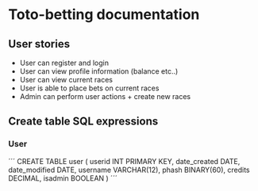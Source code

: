 # Toto-betting documentation

## User stories

* User can register and login
* User can view profile information (balance etc..)
* User can view current races
* User is able to place bets on current races
* Admin can perform user actions + create new races

## Create table SQL expressions


### User

´´´
CREATE TABLE user (
    userid INT PRIMARY KEY,
    date_created DATE,
    date_modified DATE,
    username VARCHAR(12),
    phash BINARY(60),
    credits DECIMAL,
    isadmin BOOLEAN
)
´´´
